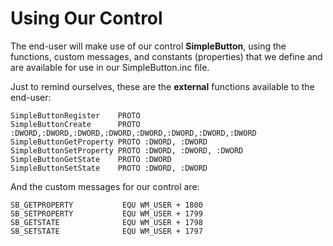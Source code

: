 # Using Our Control

The end-user will make use of our control **SimpleButton**, using the functions, custom messages, and constants \(properties\) that we define and are available for use in our SimpleButton.inc file.

Just to remind ourselves, these are the **external** functions available to the end-user:

```x86asm
SimpleButtonRegister    PROTO
SimpleButtonCreate      PROTO :DWORD,:DWORD,:DWORD,:DWORD,:DWORD,:DWORD,:DWORD,:DWORD
SimpleButtonGetProperty PROTO :DWORD, :DWORD
SimpleButtonSetProperty PROTO :DWORD, :DWORD, :DWORD
SimpleButtonGetState    PROTO :DWORD
SimpleButtonSetState    PROTO :DWORD, :DWORD
```

And the custom messages for our control are:

```x86asm
SB_GETPROPERTY           EQU WM_USER + 1800
SB_SETPROPERTY           EQU WM_USER + 1799
SB_GETSTATE              EQU WM_USER + 1798
SB_SETSTATE              EQU WM_USER + 1797
```



